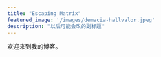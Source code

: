 ```yaml
---
title: "Escaping Matrix"
featured_image: '/images/demacia-hallvalor.jpeg'
description: "以后可能会改的副标题"
---
```

欢迎来到我的博客。
